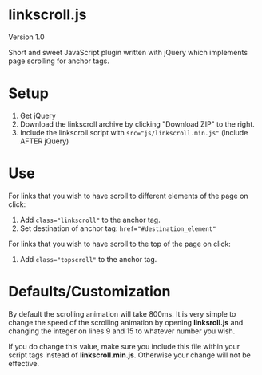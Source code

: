 linkscroll.js
=============

<p>Version 1.0</p>
<p>Short and sweet JavaScript plugin written with jQuery which implements page scrolling for anchor tags.</p>

<h1>Setup</h1>
<ol>
<li>Get jQuery</li>
<li>Download the linkscroll archive by clicking "Download ZIP" to the right.</li>
<li>Include the linkscroll script with <code>src="js/linkscroll.min.js"</code> (include AFTER jQuery)</li>
</ol>

<h1>Use</h1>
<p>For links that you wish to have scroll to different elements of the page on click:</p>
<ol>
<li>Add <code>class="linkscroll"</code> to the anchor tag.</li>
<li>Set destination of anchor tag: <code>href="#destination_element"</code></li>
</ol>
<p>For links that you wish to have scroll to the top of the page on click:</p>
<ol>
<li>Add <code>class="topscroll"</code> to the anchor tag.</li>
</ol>

<h1>Defaults/Customization</h1>
<p>By default the scrolling animation will take 800ms. It is very simple to change the speed of the scrolling animation by opening <strong>linksroll.js</strong> and changing the integer on lines 9 and 15 to whatever number you wish.</p>
<p>If you do change this value, make sure you include this file within your script tags instead of <strong>linkscroll.min.js</strong>. Otherwise your change will not be effective.</p>
